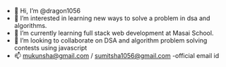 - 👋 Hi, I’m @dragon1056
- 👀 I’m interested in learning new ways to solve a problem in dsa and algorithms.
- 🌱 I’m currently learning full stack web development at Masai School.
- 💞️ I’m looking to collaborate on DSA and algorithm problem solving contests using javascript 
- 📫 mukunsha@gmail.com / sumitsha1056@gmail.com -official email id

<!---
dragon1056/dragon1056 is a ✨ special ✨ repository because its `README.md` (this file) appears on your GitHub profile.
You can click the Preview link to take a look at your changes.
--->
